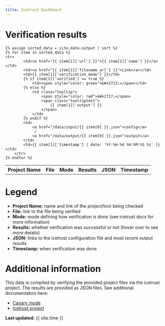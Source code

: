 ```yaml
---
title: Icetrust Dashboard
---
```

<link rel="stylesheet" href="/css/custom.css">

# Verification results
<table>
    <tr>
        <th>Project Name</th>
        <th>File</th>
        <th>Mode</th>
        <th>Results</th>
        <th>JSON</th>
        <th>Timestamp</th>
    </tr>

    {% assign sorted_data = site.data.output | sort %}
    {% for item in sorted_data %}
    <tr>
            <td><a href="{{ item[1]['url'] }}">{{ item[1]['name'] }}</a></td>
            <td><a href="{{ item[1]['filename_url'] }}">Link</a></td>
            <td>{{ item[1]['verification_mode'] }}</td>
            {% if item[1]['verified'] == true %}
                <td><span style="color: green">&#x2713;</span></td>
            {% else %}
                <td class="tooltip">
                    <span style="color: red">&#x2717;</span>
                    <span class="tooltiptext">
                        {{ item[1]['output'] }}
                    </span>
                </td>
            {% endif %}
            <td>
                <a href="/data/input/{{ item[0] }}.json">config</a>
                 / 
                <a href="/data/output/{{ item[0] }}.json">output</a> 
            </td>
            <td>{{ item[1]['timestamp'] | date: '%Y-%m-%d %H:%M:%S %z' }}</td>
        </tr>
    {% endfor %}
</table>

# Legend
- **Project Name:** name and link of the project/tool being checked
- **File:** link to the file being verified
- **Mode:** mode defining how verification is done (see icetrust docs for more information)
- **Results:** whether verification was successful or not (hover over to see more details)
- **JSON:** links to the icetrust configuration file and most recent output results
- **Timestamp:** when verification was done

# Additional information
This data is compiled by verifying the provided project files via the
icetrust project. The results are provided as JSON files. See
additional documentation here:
- [Canary mode](https://github.com/nightwatchcybersecurity/icetrust/blob/main/CANARY.md)
- [Icetrust project](https://github.com/nightwatchcybersecurity/icetrust) 

**Last updated:** {{ site.time }}
